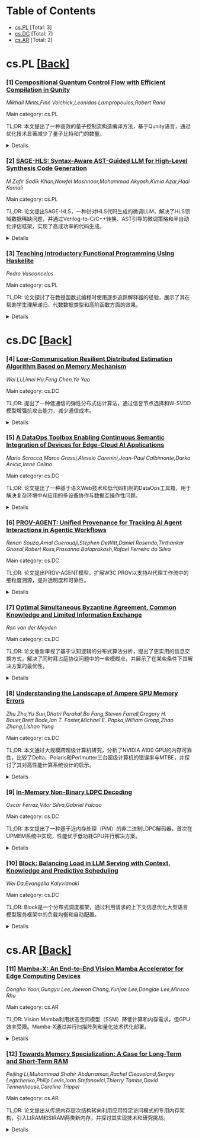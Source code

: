 <div id=toc></div>

# Table of Contents

- [cs.PL](#cs.PL) [Total: 3]
- [cs.DC](#cs.DC) [Total: 7]
- [cs.AR](#cs.AR) [Total: 2]


<div id='cs.PL'></div>

# cs.PL [[Back]](#toc)

### [1] [Compositional Quantum Control Flow with Efficient Compilation in Qunity](https://arxiv.org/abs/2508.02857)
*Mikhail Mints,Finn Voichick,Leonidas Lampropoulos,Robert Rand*

Main category: cs.PL

TL;DR: 本文提出了一种高效的量子控制流构造编译方法，基于Qunity语言，通过优化技术显著减少了量子比特和门的数量。


<details>
  <summary>Details</summary>
Motivation: 现有量子编程语言缺乏高效的高层抽象实现，尤其是量子控制流构造，Qunity虽有提出但缺乏实现且编译效率低。

Method: 在Qunity基础上引入更多抽象构造，开发完整的编译器实现，并优化编译流程的多个阶段。

Result: 实现了高效的Qunity编译器，显著减少了量子比特和门的数量，生成OpenQASM 3代码。

Conclusion: 通过优化技术，成功提升了量子控制流构造的编译效率，为高层量子编程提供了实用工具。

Abstract: Most existing quantum programming languages are based on the quantum circuit
model of computation, as higher-level abstractions are particularly challenging
to implement - especially ones relating to quantum control flow. The Qunity
language, proposed by Voichick et al., offered such an abstraction in the form
of a quantum control construct, with great care taken to ensure that the
resulting language is still realizable. However, Qunity lacked a working
implementation, and the originally proposed compilation procedure was very
inefficient, with even simple quantum algorithms compiling to unreasonably
large circuits.
  In this work, we focus on the efficient compilation of high-level quantum
control flow constructs, using Qunity as our starting point. We introduce a
wider range of abstractions on top of Qunity's core language that offer
compelling trade-offs compared to its existing control construct. We create a
complete implementation of a Qunity compiler, which converts high-level Qunity
code into the quantum assembly language OpenQASM 3. We develop optimization
techniques for multiple stages of the Qunity compilation procedure, including
both low-level circuit optimizations as well as methods that consider the
high-level structure of a Qunity program, greatly reducing the number of qubits
and gates used by the compiler.

</details>


### [2] [SAGE-HLS: Syntax-Aware AST-Guided LLM for High-Level Synthesis Code Generation](https://arxiv.org/abs/2508.03558)
*M Zafir Sadik Khan,Nowfel Mashnoor,Mohammad Akyash,Kimia Azar,Hadi Kamali*

Main category: cs.PL

TL;DR: 论文提出SAGE-HLS，一种针对HLS代码生成的微调LLM，解决了HLS领域数据稀缺问题，并通过Verilog-to-C/C++转换、AST引导的微调策略和半自动化评估框架，实现了高成功率的代码生成。


<details>
  <summary>Details</summary>
Motivation: 由于HLS领域公开代码数据集稀缺，现有LLM在HLS代码生成中的应用受限，亟需一种专门针对HLS的微调模型。

Method: 1. 通过Verilog-to-C/C++转换创建16.7K HLS代码数据集；2. 基于AST的指令提示微调策略；3. 使用VerilogEval半自动化评估框架。

Result: SAGE-HLS在QwenCoder (2.5) 7B模型上微调后，代码可合成率接近100%，功能正确率达75%。

Conclusion: SAGE-HLS为解决HLS代码生成问题提供了有效方案，显著提升了生成代码的质量和功能性。

Abstract: In today's rapidly evolving field of electronic design automation (EDA), the
complexity of hardware designs is increasing, necessitating more sophisticated
automation solutions. High-level synthesis (HLS), as a pivotal solution,
automates hardware designs from high-level abstractions (e.g., C/C++). However,
it faces significant challenges, particularly in design space exploration and
optimization. While large language models (LLMs) have shown notable
capabilities in code generation, their application to HLS has been limited due
to the scarcity of (publicly) available HLS code datasets. Hence, research in
this domain has primarily focused on techniques such as prompt engineering and
retrieval-augmented generation (RAG). To overcome this limitation, this paper
introduces SAGE-HLS, the first-of-its-kind fine-tuned LLM specifically for HLS
code generation. Our method includes three key advancements: (i) We implement
Verilog-to-C/C++ porting, converting verified and synthesizable Verilog codes
into corresponding C, creating a dataset of 16.7K HLS codes; (ii) We implement
a fine-tuning strategy, which is based on instruction prompting to code
generation guided by abstract syntax tree (AST); (iii) We develop a
semi-automated evaluation framework using VerilogEval to assess the
functionality of the generated HLS code. Our experiments show that SAGE-HLS,
fined-tuned on the QwenCoder (2.5) 7B model, achieves a near 100% success rate
in code synthesizability and a 75% success rate in functional correctness.

</details>


### [3] [Teaching Introductory Functional Programming Using Haskelite](https://arxiv.org/abs/2508.03640)
*Pedro Vasconcelos*

Main category: cs.PL

TL;DR: 论文探讨了在教授函数式编程时使用逐步追踪解释器的经验，展示了其在帮助学生理解递归、代数数据类型和高阶函数方面的效果。


<details>
  <summary>Details</summary>
Motivation: 学生在学习函数式编程时对替换概念的应用存在困难，尤其是在递归定义、代数数据类型和高阶函数等新场景中。逐步解释器被证明能帮助初学者澄清误解并提升理解。

Method: 在波尔图大学的函数式编程入门课程中，使用了一个针对Haskell子集的逐步追踪解释器，并收集了学生的反馈。

Result: 学生反馈表明逐步解释器有助于理解复杂概念，课程经验提供了改进方向。

Conclusion: 逐步追踪解释器在教学中具有潜力，未来可进一步优化和扩展其应用。

Abstract: Learning functional programming requires learning a substitution-based
computational model. While substitution should be a familiar concept from
high-school algebra, students often have difficulty applying it to new
settings, such as recursive definitions, algebraic data types and higher-order
functions. Step-by-step interpreters have been shown to help beginners by
clarifying misconceptions and improving understanding.
  This paper reports on the experience of using a step-by-step tracing
interpreter for a subset of Haskell while teaching an introductory functional
programming course at the University of Porto. We describe the use of the
interpreter, present some feedback obtained from students, reflect on the
lessons learned and point directions for further work.

</details>


<div id='cs.DC'></div>

# cs.DC [[Back]](#toc)

### [4] [Low-Communication Resilient Distributed Estimation Algorithm Based on Memory Mechanism](https://arxiv.org/abs/2508.02705)
*Wei Li,Limei Hu,Feng Chen,Ye Yao*

Main category: cs.DC

TL;DR: 提出了一种低通信的弹性分布式估计算法，通过信誉节点选择和W-SVDD模型增强抗攻击能力，减少通信成本。


<details>
  <summary>Details</summary>
Motivation: 解决多任务对抗网络中因受攻击节点或链路导致的参数估计不准确问题。

Method: 采用信誉节点选择策略和W-SVDD模型训练数据，引入事件触发机制减少无效更新。

Result: 仿真结果显示算法在减少通信成本的同时表现优于其他算法。

Conclusion: 该算法通过信誉选择和W-SVDD模型有效提升了分布式估计的弹性和效率。

Abstract: In multi-task adversarial networks, the accurate estimation of unknown
parameters in a distributed algorithm is hindered by attacked nodes or links.
To tackle this challenge, this brief proposes a low-communication resilient
distributed estimation algorithm. First, a node selection strategy based on
reputation is introduced that allows nodes to communicate with more reliable
subset of neighbors. Subsequently, to discern trustworthy intermediate
estimates, the Weighted Support Vector Data Description (W-SVDD) model is
employed to train the memory data. This trained model contributes to reinforce
the resilience of the distributed estimation process against the impact of
attacked nodes or links. Additionally, an event-triggered mechanism is
introduced to minimize ineffective updates to the W-SVDD model, and a suitable
threshold is derived based on assumptions. The convergence of the algorithm is
analyzed. Finally, simulation results demonstrate that the proposed algorithm
achieves superior performance with less communication cost compared to other
algorithms.

</details>


### [5] [A DataOps Toolbox Enabling Continuous Semantic Integration of Devices for Edge-Cloud AI Applications](https://arxiv.org/abs/2508.02708)
*Mario Scrocca,Marco Grassi,Alessio Carenini,Jean-Paul Calbimonte,Darko Anicic,Irene Celino*

Main category: cs.DC

TL;DR: 论文提出了一种基于语义Web技术和低代码机制的DataOps工具箱，用于解决复杂环境中AI应用的多设备协作与数据互操作性问题。


<details>
  <summary>Details</summary>
Motivation: 在复杂环境中（如工业车间、道路基础设施和医疗治疗）实现AI应用时，多设备协作与异构数据互操作性是一个关键挑战。

Method: 设计并实现了一个DataOps工具箱，采用语义Web技术和低代码机制，支持持续语义集成，以处理多种设备、数据格式、语义和通信接口。

Result: 工具箱在三个不同领域的用例中成功应用，实现了静态节点信息和运行时数据交换的互操作性。

Conclusion: 通过试点活动验证了工具箱的有效性，并总结了相关经验教训。

Abstract: The implementation of AI-based applications in complex environments often
requires the collaboration of several devices spanning from edge to cloud.
Identifying the required devices and configuring them to collaborate is a
challenge relevant to different scenarios, like industrial shopfloors, road
infrastructures, and healthcare therapies. We discuss the design and
implementation of a DataOps toolbox leveraging Semantic Web technologies and a
low-code mechanism to address heterogeneous data interoperability requirements
in the development of such applications. The toolbox supports a continuous
semantic integration approach to tackle various types of devices, data formats,
and semantics, as well as different communication interfaces. The paper
presents the application of the toolbox to three use cases from different
domains, the DataOps pipelines implemented, and how they guarantee
interoperability of static nodes' information and runtime data exchanges.
Finally, we discuss the results from the piloting activities in the use cases
and the lessons learned.

</details>


### [6] [PROV-AGENT: Unified Provenance for Tracking AI Agent Interactions in Agentic Workflows](https://arxiv.org/abs/2508.02866)
*Renan Souza,Amal Gueroudji,Stephen DeWitt,Daniel Rosendo,Tirthankar Ghosal,Robert Ross,Prasanna Balaprakash,Rafael Ferreira da Silva*

Main category: cs.DC

TL;DR: 论文提出PROV-AGENT模型，扩展W3C PROV以支持AI代理工作流中的细粒度溯源，提升透明度和可靠性。


<details>
  <summary>Details</summary>
Motivation: AI代理在复杂工作流中可能产生错误或幻觉，其决策可能传播错误，因此需要细粒度溯源以追踪代理决策及其影响。

Method: 扩展W3C PROV并利用MCP协议，提出PROV-AGENT模型，实时捕获代理交互的溯源数据。

Result: 开发了开源系统支持实时溯源，并在多环境中验证了关键溯源查询和代理可靠性分析。

Conclusion: PROV-AGENT模型有效解决了AI代理工作流中的溯源问题，提升了透明度和可靠性。

Abstract: Foundation models, such as Large Language Models (LLMs), are increasingly
used as core components of AI agents in complex, large-scale workflows across
federated and heterogeneous environments. In agentic workflows, autonomous
agents plan tasks, interact with humans and peers, and shape scientific
outcomes. This makes transparency, traceability, reproducibility, and
reliability essential. However, AI-based agents can hallucinate or reason
incorrectly, and their decisions may propagate errors through the workflow,
especially when one agent's output feeds into another's input. Therefore,
fine-grained provenance is essential to link agent decisions, their end-to-end
context, and downstream impacts. While provenance techniques have long
supported reproducibility and workflow data understanding, they fail to capture
and relate agent-centric metadata (prompts, responses, and decisions) with the
rest of the workflow. In this paper, we introduce PROV-AGENT, a provenance
model that extends W3C PROV and leverages the Model Context Protocol (MCP) to
integrate agent interactions into end-to-end workflow provenance. Our
contributions include: (1) a provenance model tailored for agentic workflows,
(2) a near real-time, open-source system for capturing agentic provenance, and
(3) a cross-facility evaluation spanning edge, cloud, and HPC environments,
demonstrating support for critical provenance queries and agent reliability
analysis.

</details>


### [7] [Optimal Simultaneous Byzantine Agreement, Common Knowledge and Limited Information Exchange](https://arxiv.org/abs/2508.03418)
*Ron van der Meyden*

Main category: cs.DC

TL;DR: 论文重新审视了基于认知逻辑的分布式算法分析，提出了更实用的信息交换方式，解决了同时拜占庭协议问题中的一些模糊点，并展示了在某些条件下其解决方案的最优性。


<details>
  <summary>Details</summary>
Motivation: 传统基于‘全信息协议’的分布式算法分析在空间和计算时间上效率低下，论文旨在探索更实用的信息交换方式。

Method: 通过认知逻辑分析同时拜占庭协议问题，明确‘非故障’与‘尚未故障’的区别，并在特定条件下实现基于知识的程序。

Result: 在特定失败模型和信息交换协议下，该方案相对于同类信息交换的解决方案是最优的，但并非在所有情况下都成立。

Conclusion: 论文为同时拜占庭协议问题提供了更高效的解决方案，但需注意其适用条件。

Abstract: In order to develop solutions that perform actions as early as possible,
analysis of distributed algorithms using epistemic logic has generally
concentrated on ``full information protocols'', which may be inefficient with
respect to space and computation time. The paper reconsiders the epistemic
analysis of the problem of Simultaneous Byzantine Agreement with respect to
weaker, but more practical, exchanges of information. The paper first clarifies
some issues concerning both the specification of this problem and the knowledge
based program characterizing its solution, concerning the distinction between
the notions of ``nonfaulty'' and ``not yet failed'', on which there are
variances in the literature. It is then shown that, when implemented relative
to a given failure model and an information exchange protocol satisfying
certain conditions, this knowledge based program yields a protocol that is
optimal relative to solutions using the same information exchange. Conditions
are also identified under which this implementation is also an optimum, but an
example is provided that shows this does not hold in general.

</details>


### [8] [Understanding the Landscape of Ampere GPU Memory Errors](https://arxiv.org/abs/2508.03513)
*Zhu Zhu,Yu Sun,Dhatri Parakal,Bo Fang,Steven Farrell,Gregory H. Bauer,Brett Bode,Ian T. Foster,Michael E. Papka,William Gropp,Zhao Zhang,Lishan Yang*

Main category: cs.DC

TL;DR: 本文通过大规模跨超级计算机研究，分析了NVIDIA A100 GPU的内存可靠性，比较了Delta、Polaris和Perlmutter三台超级计算机的错误率与MTBE，并探讨了其对高性能计算系统设计的启示。


<details>
  <summary>Details</summary>
Motivation: GPU已成为加速高性能计算应用的主要工具，了解其内存错误行为对实现高效可靠的HPC系统至关重要。

Method: 研究覆盖了三台配备NVIDIA A100 GPU的超级计算机（Delta、Polaris和Perlmutter），分析了67.77百万GPU设备小时的数据，比较了错误率和MTBE。

Result: 研究揭示了这三台系统的共享和独特错误特征，并提供了对超级计算机可靠运行、检查点间隔选择以及与上一代GPU可靠性比较的见解。

Conclusion: 该研究为容错HPC系统设计和操作提供了宝贵见解，有助于更高效地执行HPC应用。

Abstract: Graphics Processing Units (GPUs) have become a de facto solution for
accelerating high-performance computing (HPC) applications. Understanding their
memory error behavior is an essential step toward achieving efficient and
reliable HPC systems. In this work, we present a large-scale
cross-supercomputer study to characterize GPU memory reliability, covering
three supercomputers - Delta, Polaris, and Perlmutter - all equipped with
NVIDIA A100 GPUs. We examine error logs spanning 67.77 million GPU device-hours
across 10,693 GPUs. We compare error rates and mean-time-between-errors (MTBE)
and highlight both shared and distinct error characteristics among these three
systems. Based on these observations and analyses, we discuss the implications
and lessons learned, focusing on the reliable operation of supercomputers, the
choice of checkpointing interval, and the comparison of reliability
characteristics with those of previous-generation GPUs. Our characterization
study provides valuable insights into fault-tolerant HPC system design and
operation, enabling more efficient execution of HPC applications.

</details>


### [9] [In-Memory Non-Binary LDPC Decoding](https://arxiv.org/abs/2508.03567)
*Oscar Ferraz,Vitor Silva,Gabriel Falcao*

Main category: cs.DC

TL;DR: 本文提出了一种基于近内存处理（PiM）的非二进制LDPC解码器，首次在UPMEM系统中实现，性能优于低功耗GPU并行解决方案。


<details>
  <summary>Details</summary>
Motivation: LDPC码在通信和存储应用中具有重要作用，但计算复杂且受限于数据移动瓶颈。PiM范式通过将计算单元设计在数据存储位置附近，缓解了这一瓶颈。

Method: 设计了一种新型高效的近内存非二进制LDPC解码器，利用UPMEM系统中的低复杂度处理单元进行位级和简单算术操作。

Result: PiM非二进制LDPC解码器实现了76 Mbit/s的解码吞吐量，性能优于边缘GPU实现。

Conclusion: 该研究展示了PiM在非二进制LDPC解码中的潜力，为未来高效解码器设计提供了新思路。

Abstract: Low-density parity-check (LDPC) codes are an important feature of several
communication and storage applications, offering a flexible and effective
method for error correction. These codes are computationally complex and
require the exploitation of parallel processing to meet real-time constraints.
As advancements in arithmetic and logic unit technology allowed for higher
performance of computing systems, memory technology has not kept the same pace
of development, creating a data movement bottleneck and affecting parallel
processing systems more dramatically. To alleviate the severity of this
bottleneck, several solutions have been proposed, namely the processing
in-memory (PiM) paradigm that involves the design of compute units to where (or
near) the data is stored, utilizing thousands of low-complexity processing
units to perform out bit-wise and simple arithmetic operations. This paper
presents a novel efficient solution for near-memory non-binary LDPC decoders in
the UPMEM system, for the best of our knowledge the first real hardware
PiM-based non-binary LDPC decoder that is benchmarked against low-power GPU
parallel solutions highly optimized for throughput performance. PiM-based
non-binary LDPC decoders can achieve 76 Mbit/s of decoding throughput, which is
even competitive when compared against implementations running in edge GPUs.

</details>


### [10] [Block: Balancing Load in LLM Serving with Context, Knowledge and Predictive Scheduling](https://arxiv.org/abs/2508.03611)
*Wei Da,Evangelia Kalyvianaki*

Main category: cs.DC

TL;DR: Block是一个分布式调度框架，通过利用请求的上下文信息优化大型语言模型服务框架中的负载均衡和自动配置。


<details>
  <summary>Details</summary>
Motivation: 现有模型服务系统依赖单一且启发式的任务调度器，无法满足低开销、可靠性和可扩展性的需求。

Method: Block采用完全分布式、无状态和预测性调度系统，利用LLM推理的确定性特征（如主机配置、响应长度和硬件性能）进行调度决策。

Result: 在12个GPU集群上的评估显示，Block显著优于启发式调度器，服务容量提升16.7%，P99尾部延迟降低49.5%。

Conclusion: Block在多样化模型、负载和配置下均表现稳定，代码和数据已开源。

Abstract: This paper presents Block, a distributed scheduling framework designed to
optimize load balancing and auto-provisioning across instances in large
language model serving frameworks by leveraging contextual information from
incoming requests. Unlike popular model serving systems that rely on monolithic
and heuristic task schedulers, Block operates as a fully distributed,
stateless, and predictive scheduling system to achieve low overhead,
reliability, and scalability. It leverages the deterministic and predictable
characteristics of LLM inferences, such as host configurations, response
lengths, and hardware performance, to make scheduling decisions based on
accurately predicted metrics. Evaluation on a 12 GPUs cluster shows that Block
significantly outperforms heuristic schedulers, boosting serving capacity by up
to 16.7\% and reducing P99 tail latency by up to 49.5\%. These performance
gains remain consistent across diverse models, workloads and configurations.
Code and data are open-sourced.

</details>


<div id='cs.AR'></div>

# cs.AR [[Back]](#toc)

### [11] [Mamba-X: An End-to-End Vision Mamba Accelerator for Edge Computing Devices](https://arxiv.org/abs/2508.02977)
*Dongho Yoon,Gungyu Lee,Jaewon Chang,Yunjae Lee,Dongjae Lee,Minsoo Rhu*

Main category: cs.AR

TL;DR: Vision Mamba利用状态空间模型（SSM）降低计算和内存需求，但GPU效率受限。Mamba-X通过并行扫描阵列和量化技术优化部署。


<details>
  <summary>Details</summary>
Motivation: 解决Transformer在视觉任务中计算和内存需求高的问题，同时优化Vision Mamba在边缘设备上的部署效率。

Method: 提出Mamba-X加速器，采用并行扫描阵列和混合量化技术。

Result: 降低了延迟和内存消耗，同时保持准确性。

Conclusion: Mamba-X为Vision Mamba在边缘设备上的高效部署提供了可行方案。

Abstract: Transformers have proven effective in language modeling but are limited by
high computational and memory demands that grow quadratically with input
sequence length. State space models (SSMs) offer a promising alternative by
reducing attention complexity from $O(L^2)$ to $O(L)$ while also lowering
overall memory consumption. Vision Mamba adapts the SSM approach for computer
vision tasks, achieving lower latency and memory consumption than traditional
transformer models. However, deploying Vision Mamba on edge devices is
challenging due to its sequential scan operations, which hinder GPU efficiency.
We propose Mamba-X, an end-to-end Vision Mamba accelerator that includes a
systolic scan array to maximize parallelism and minimize memory traffic, along
with a hybrid, hardware-friendly quantization technique to reduce memory usage
and improve hardware efficiency without sacrificing accuracy.

</details>


### [12] [Towards Memory Specialization: A Case for Long-Term and Short-Term RAM](https://arxiv.org/abs/2508.02992)
*Peijing Li,Muhammad Shahir Abdurraman,Rachel Cleaveland,Sergey Legtchenko,Philip Levis,Ioan Stefanovici,Thierry Tambe,David Tennenhouse,Caroline Trippel*

Main category: cs.AR

TL;DR: 论文提出从传统内存层次结构转向利用应用特定访问模式的专用内存架构，引入LtRAM和StRAM两类新内存，并探讨其实现技术和研究挑战。


<details>
  <summary>Details</summary>
Motivation: 内存成本停止下降，成为系统成本主导，需通过专用内存架构优化应用性能。

Method: 提出LtRAM和StRAM两类新内存，探讨其设备技术和系统集成方案。

Result: 识别了实现高效可扩展计算系统的关键研究挑战。

Conclusion: 专用内存架构是未来计算系统高效扩展的必要方向。

Abstract: Both SRAM and DRAM have stopped scaling: there is no technical roadmap to
reduce their cost (per byte/GB). As a result, memory now dominates system cost.
This paper argues for a paradigm shift from today's simple memory hierarchy
toward specialized memory architectures that exploit application-specific
access patterns. Rather than relying solely on traditional off-chip DRAM and
on-chip SRAM, we envisage memory systems equipped with additional types of
memory whose performance trade-offs benefit workloads through non-hierarchical
optimization. We propose two new memory classes deserving explicit OS support:
long-term RAM (LtRAM) optimized for read-intensive data with long lifetimes,
and short-term RAM (StRAM) designed for transient, frequently-accessed data
with short lifetimes. We explore underlying device technologies that could
implement these classes, including their evolution and their potential
integration into current system designs given emerging workload requirements.
We identify critical research challenges to realize what we believe is a
necessary evolution toward more efficient and scalable computing systems
capable of meeting future demands.

</details>
